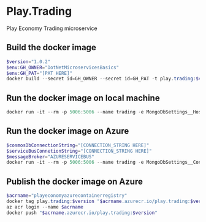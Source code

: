 # Play.Trading
Play Economy Trading microservice

## Build the docker image
```powershell
$version="1.0.2"
$env:GH_OWNER="DotNetMicroservicesBasics"
$env:GH_PAT="[PAT HERE]"
docker build --secret id=GH_OWNER --secret id=GH_PAT -t play.trading:$version .
```

## Run the docker image on local machine
```powershell
docker run -it --rm -p 5006:5006 --name trading -e MongoDbSettings__Host=mongo -e RabbitMqSettings__Host=rabbitmq --network playinfrastructure_default play.trading:$version
```


## Run the docker image on Azure
```powershell
$cosmosDbConnectionString="[CONNECTION_STRING HERE]"
$serviceBusConnetionString="[CONNECTION_STRING HERE]"
$messageBroker="AZURESERVICEBUS"
docker run -it --rm -p 5006:5006 --name trading -e MongoDbSettings__ConnectionString=$cosmosDbConnectionString -e ServiceSettings__MessageBroker=$messageBroker -e ServiceBusSettings__ConnectionString=$serviceBusConnetionString play.trading:$version
```


## Publish the docker image on Azure
```powershell
$acrname="playeconomyazurecontainerregistry"
docker tag play.trading:$version "$acrname.azurecr.io/play.trading:$version"
az acr login --name $acrname
docker push "$acrname.azurecr.io/play.trading:$version"
```